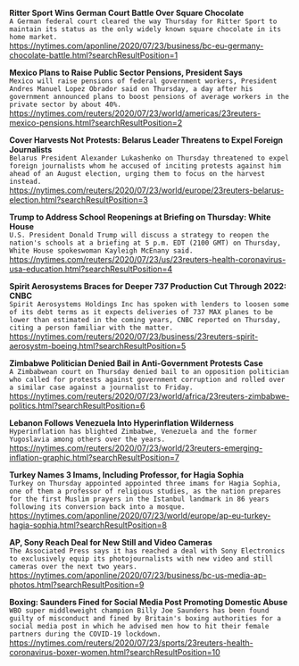 **Ritter Sport Wins German Court Battle Over Square Chocolate**\
`A German federal court cleared the way Thursday for Ritter Sport to maintain its status as the only widely known square chocolate in its home market.`\
https://nytimes.com/aponline/2020/07/23/business/bc-eu-germany-chocolate-battle.html?searchResultPosition=1

**Mexico Plans to Raise Public Sector Pensions, President Says**\
`Mexico will raise pensions of federal government workers, President Andres Manuel Lopez Obrador said on Thursday, a day after his government announced plans to boost pensions of average workers in the private sector by about 40%.`\
https://nytimes.com/reuters/2020/07/23/world/americas/23reuters-mexico-pensions.html?searchResultPosition=2

**Cover Harvests Not Protests: Belarus Leader Threatens to Expel Foreign Journalists**\
`Belarus President Alexander Lukashenko on Thursday threatened to expel foreign journalists whom he accused of inciting protests against him ahead of an August election, urging them to focus on the harvest instead. `\
https://nytimes.com/reuters/2020/07/23/world/europe/23reuters-belarus-election.html?searchResultPosition=3

**Trump to Address School Reopenings at Briefing on Thursday: White House**\
`U.S. President Donald Trump will discuss a strategy to reopen the nation's schools at a briefing at 5 p.m. EDT (2100 GMT) on Thursday, White House spokeswoman Kayleigh McEnany said.`\
https://nytimes.com/reuters/2020/07/23/us/23reuters-health-coronavirus-usa-education.html?searchResultPosition=4

**Spirit Aerosystems Braces for Deeper 737 Production Cut Through 2022: CNBC**\
`Spirit Aerosystems Holdings Inc has spoken with lenders to loosen some of its debt terms as it expects deliveries of 737 MAX planes to be lower than estimated in the coming years, CNBC reported on Thursday, citing a person familiar with the matter.`\
https://nytimes.com/reuters/2020/07/23/business/23reuters-spirit-aerosystm-boeing.html?searchResultPosition=5

**Zimbabwe Politician Denied Bail in Anti-Government Protests Case**\
`A Zimbabwean court on Thursday denied bail to an opposition politician who called for protests against government corruption and rolled over a similar case against a journalist to Friday.`\
https://nytimes.com/reuters/2020/07/23/world/africa/23reuters-zimbabwe-politics.html?searchResultPosition=6

**Lebanon Follows Venezuela Into Hyperinflation Wilderness**\
`Hyperinflation has blighted Zimbabwe, Venezuela and the former Yugoslavia among others over the years.`\
https://nytimes.com/reuters/2020/07/23/world/23reuters-emerging-inflation-graphic.html?searchResultPosition=7

**Turkey Names 3 Imams, Including Professor, for Hagia Sophia**\
`Turkey on Thursday appointed appointed three imams for Hagia Sophia, one of them a professor of religious studies, as the nation prepares for the first Muslim prayers in the Istanbul landmark in 86 years following its conversion back into a mosque.`\
https://nytimes.com/aponline/2020/07/23/world/europe/ap-eu-turkey-hagia-sophia.html?searchResultPosition=8

**AP, Sony Reach Deal for New Still and Video Cameras**\
`The Associated Press says it has reached a deal with Sony Electronics to exclusively equip its photojournalists with new video and still cameras over the next two years.`\
https://nytimes.com/aponline/2020/07/23/business/bc-us-media-ap-photos.html?searchResultPosition=9

**Boxing: Saunders Fined for Social Media Post Promoting Domestic Abuse**\
`WBO super middleweight champion Billy Joe Saunders has been found guilty of misconduct and fined by Britain's boxing authorities for a social media post in which he advised men how to hit their female partners during the COVID-19 lockdown.`\
https://nytimes.com/reuters/2020/07/23/sports/23reuters-health-coronavirus-boxer-women.html?searchResultPosition=10

